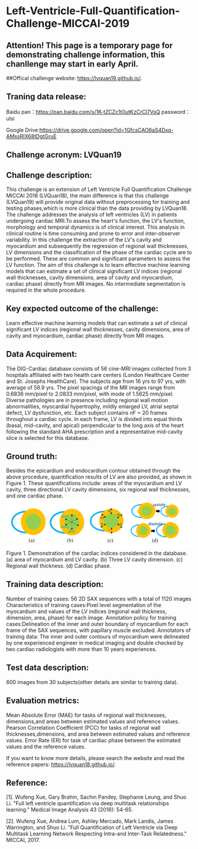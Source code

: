 # Left-Ventricle-Full-Quantification-Challenge-MICCAI-2019

## Attention! This page is a temporary page for demonstrating challenge information, this chanllenge may start in early April.

##Offical challenge website: https://lvquan19.github.io/.

## Traning data release:
Baidu pan：https://pan.baidu.com/s/1K-tZCZc1t0utKzCrCl7VsQ 
password：ulsi 

Google Drive:https://drive.google.com/open?id=1GfcsCAO6aS4Dxq-AMssRlX68tDgtGruE

## Challenge acronym: LVQuan19

## Challenge description:

This challenge is an extension of Left Ventricle Full Quantification Challenge MICCAI 2018 (LVQuan18), the main difference is that this challenge (LVQuan19) will provide original data without preprocessing for training and testing phases,which is more clinical than the data providing by LVQuan18. The challenge addresses the analysis of left ventricles (LV) in patients undergoing cardiac MRI.To assess the heart's function, the LV's function, morphology and temporal dynamics is of clinical interest. This analysis in clinical routine is time consuming and prone to error and inter-observer variability. In this challenge the extraction of the LV's cavity and myocardium and subsequently the regression of regional wall thicknesses, LV dimensions and the classification of the phase of the cardiac cycle are to be performed. These are common and significant parameters to assess the LV function. The aim of this challenge is to learn effective machine learning models that can estimate a set of clinical significant LV indices (regional wall thicknesses, cavity dimensions, area of cavity and myocardium, cardiac phase) directly from MR images. No intermediate segmentation is required in the whole procedure.


## Key expected outcome of the challenge:
  
  Learn effective machine learning models that can estimate a set of clinical significant LV indices (regional wall thicknesses, cavity dimensions, area of cavity and myocardium, cardiac phase) directly from MR images.
  
## Data Acquirement:

The DIG-Cardiac database consists of 56 cine-MRI images collected from 3 hospitals affiliated with two health care centers (London Healthcare Center and St. Josephs HealthCare). The subjects age from 16 yrs to 97 yrs, with average of 58.9 yrs. The pixel spacings of the MR images range from 0.6836 mm/pixel to 2.0833 mm/pixel, with mode of 1.5625 mm/pixel. Diverse pathologies are in presence including regional wall motion abnormalities, myocardial hypertrophy, mildly enlarged LV, atrial septal defect, LV dysfunction, etc. Each subject contains nF = 20 frames throughout a cardiac cycle. In each frame, LV is divided into equal thirds (basal, mid-cavity, and apical) perpendicular to the long axis of the heart following the standard AHA prescription and a representative mid-cavity slice is selected for this database.

## Ground truth:

Besides the epicardium and endocardium contour obtained through the above procedure, quantification results of LV are also provided, as shown in Figure 1. These quantifications include: areas of the myocardium and LV cavity, three directional LV cavity dimensions, six regional wall thicknesses, and one cardiac phase.
![image](https://github.com/TiancongHua/Left-Ventricle-Full-Quantification-Challenge-MICCAI-2019/blob/master/LVQuan19.png)
Figure 1. Demonstration of the cardiac indices considered in the database. (a) area of myocardium and LV 
cavity. (b) Three LV cavity dimension. (c) Regional wall thickness. (d) Cardiac phase.

## Training data description:

  Number of training cases: 56 2D SAX sequences with a total of 1120 images
  Characteristics of training cases:Pixel level segmentation of the myocardium and values of the LV indices
  (regional wall thickness, dimension, area, phase) for each image.
  Annotation policy for training cases:Delineation of the inner and outer boundary of myocardium for each frame of the
SAX sequences, with papillary muscle excluded.
  Annotators of training data: The inner and outer contours of myocardium were delineated by one experienced engineer in medical imaging and double checked by two cardiac radiologists with more than 10 years experiences.

## Test data description:
  600 images from 30 subjects(other details are similar to training data).

## Evaluation metrics:
Mean Absolute Error (MAE) for tasks of regional wall thicknesses, dimensions,and areas between estimated values and reference values.
Pearson Correlation Coefficient (PCC) for tasks of regional wall thicknesses,dimensions, and area between estimated values and reference values.
Error Rate (ER) for task of cardiac phase between the estimated values and the reference values.

If you want to know more details, please search the website and read the reference papers: https://lvquan18.github.io/.
## Reference:
[1]. Wufeng Xue, Gary Brahm, Sachin Pandey, Stephanie Leung, and Shuo Li. "Full left ventricle quantification via deep multitask relationships learning." Medical Image Analysis 43 (2018): 54-65.

[2]. Wufeng Xue, Andrea Lum, Ashley Mercado, Mark Landis, James Warrington, and Shuo Li. "Full Quantification of Left Ventricle via Deep Multitask Learning Network Respecting Intra-and Inter-Task Relatedness." MICCAI, 2017.

